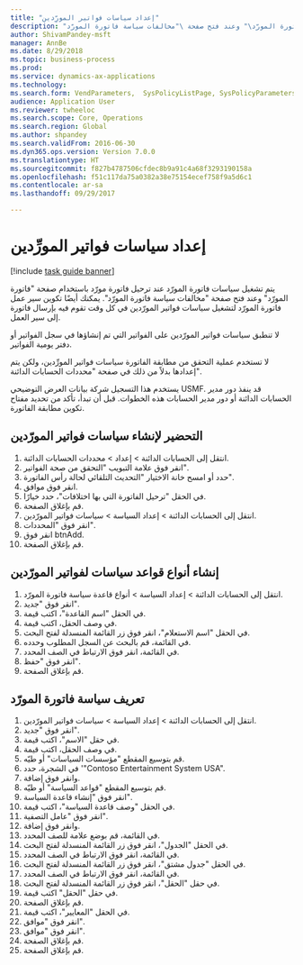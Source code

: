 ```yaml
--- 
title: "إعداد سياسات فواتير المورِّدين"
description: "يتم تشغيل سياسات فاتورة المورّد عند ترحيل فاتورة مورّد باستخدام صفحة \"فاتورة المورّد\" وعند فتح صفحة \"مخالفات سياسة فاتورة المورّد\"‬."
author: ShivamPandey-msft
manager: AnnBe
ms.date: 8/29/2018
ms.topic: business-process
ms.prod: 
ms.service: dynamics-ax-applications
ms.technology: 
ms.search.form: VendParameters,  SysPolicyListPage, SysPolicyParameters, SysPolicySourceDocumentRuleType, SysPolicy, SysPolicySourceDocumentRule, SysQueryForm, SysQueryTableLookUp, SysQueryPrefixLookUp, SysQueryFieldLookUp
audience: Application User
ms.reviewer: twheeloc
ms.search.scope: Core, Operations
ms.search.region: Global
ms.author: shpandey
ms.search.validFrom: 2016-06-30
ms.dyn365.ops.version: Version 7.0.0
ms.translationtype: HT
ms.sourcegitcommit: f827b4787506cfdec8b9a91c4a68f3293190158a
ms.openlocfilehash: f51c117da75a0382a38e75154ecef758f9a5d6c1
ms.contentlocale: ar-sa
ms.lasthandoff: 09/29/2017

---
```

# <a name="set-up-vendor-invoice-policies"></a>إعداد سياسات فواتير المورِّدين

[!include [task guide banner](../../includes/task-guide-banner.md)]

يتم تشغيل سياسات فاتورة المورّد عند ترحيل فاتورة مورّد باستخدام صفحة "فاتورة المورّد" وعند فتح صفحة "مخالفات سياسة فاتورة المورّد"‬. يمكنك أيضًا تكوين سير عمل فاتورة المورّد لتشغيل سياسات فواتير المورّدين في كل وقت تقوم فيه بإرسال فاتورة إلى سير العمل. 

لا تنطبق سياسات فواتير المورّدين على الفواتير التي تم إنشاؤها في سجل الفواتير‬ أو دفتر يومية الفواتير‬. 

لا تستخدم عملية التحقق من مطابقة الفاتورة سياسات فواتير المورِّدين‬، ولكن يتم إعدادها بدلاً من ذلك في صفحة "محددات الحسابات الدائنة‬".

يستخدم هذا التسجيل شركة بيانات العرض التوضيحي USMF. قد ينفذ دور مدير الحسابات الدائنة أو دور مدير الحسابات‬ هذه الخطوات. قبل أن تبدأ، تأكد من تحديد مفتاح تكوين مطابقة الفاتورة.


## <a name="prepare-to-create-vendor-invoice-policies"></a>التحضير لإنشاء سياسات فواتير المورّدين
1. انتقل إلى الحسابات الدائنة > إعداد > محددات الحسابات الدائنة.
2. انقر فوق علامة التبويب "التحقق من صحة الفواتير".
3. حدد أو امسح خانة الاختيار "التحديث التلقائي لحالة رأس الفاتورة‬".
4. انقر فوق موافق.
5. في الحقل "ترحيل الفاتورة التي بها اختلافات"، حدد خيارًا.
6. قم بإغلاق الصفحة.
7. انتقل إلى الحسابات الدائنة > إعداد السياسة > سياسات فواتير المورّدين.
8. انقر فوق "المحددات".
9. انقر فوق btnAdd.
10. قم بإغلاق الصفحة.

## <a name="create-policy-rule-types-for-vendor-invoices"></a>إنشاء أنواع قواعد سياسات لفواتير المورّدين
1. انتقل إلى الحسابات الدائنة > إعداد السياسة > أنواع قاعدة سياسة فاتورة المورّد‬.
2. انقر فوق "جديد".
3. في الحقل "اسم القاعدة"، اكتب قيمة.
4. في وصف الحقل، اكتب قيمة.
5. في الحقل "اسم الاستعلام"، انقر فوق زر القائمة المنسدلة لفتح البحث.
6. في القائمة، قم بالبحث عن السجل المطلوب وحدده.
7. في القائمة، انقر فوق الارتباط في الصف المحدد.
8. انقر فوق "حفظ".
9. قم بإغلاق الصفحة.

## <a name="define-a-vendor-invoice-policy"></a>تعريف سياسة فاتورة المورّد
1. انتقل إلى الحسابات الدائنة > إعداد السياسة > سياسات فواتير المورّدين.
2. انقر فوق "جديد".
3. في حقل "الاسم"، اكتب قيمة.
4. في وصف الحقل، اكتب قيمة.
5. قم بتوسيع المقطع "مؤسسات السياسات‬" أو طيّه.
6. في الشجرة، حدد '"Contoso Entertainment System USA".
7. وانقر فوق إضافة.
8. قم بتوسيع المقطع "قواعد السياسة‬" أو طيّه.
9. انقر فوق "إنشاء قاعدة السياسة".
10. في الحقل "وصف قاعدة السياسة"، اكتب قيمة.
11. انقر فوق "عامل التصفية".
12. وانقر فوق إضافة.
13. في القائمة، قم بوضع علامة للصف المحدد.
14. في الحقل "الجدول‬"، انقر فوق زر القائمة المنسدلة لفتح البحث.
15. في القائمة، انقر فوق الارتباط في الصف المحدد.
16. في الحقل "جدول مشتق"، انقر فوق زر القائمة المنسدلة لفتح البحث.
17. في القائمة، انقر فوق الارتباط في الصف المحدد.
18. في حقل "الحقل"، انقر فوق زر القائمة المنسدلة لفتح البحث.
19. في حقل "الحقل" اكتب قيمة.
20. قم بإغلاق الصفحة.
21. في الحقل "المعايير"، اكتب قيمة.
22. انقر فوق "موافق".
23. انقر فوق "موافق".
24. قم بإغلاق الصفحة.
25. قم بإغلاق الصفحة.


